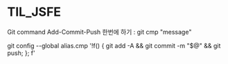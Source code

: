 # TIL_JSFE

Git command Add-Commit-Push 한번에 하기 : git cmp "message"

git config --global alias.cmp '!f() { git add -A && git commit -m "$@" && git push; }; f'
